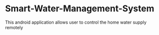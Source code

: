 # Smart-Water-Management-System
This android application allows user to control the home water supply remotely 
